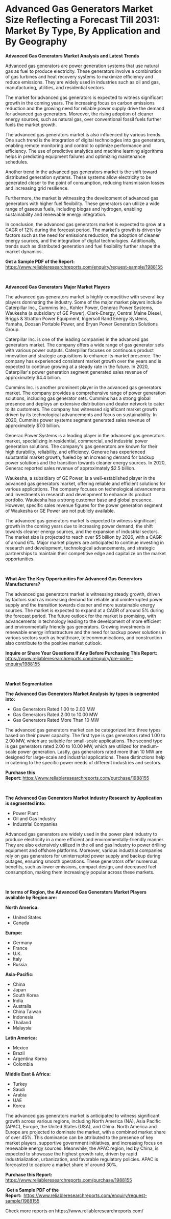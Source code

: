 <p><h1>Advanced Gas Generators Market Size Reflecting a Forecast Till 2031: Market By Type, By Application and By Geography</h1></p><p><strong>Advanced Gas Generators Market Analysis and Latest Trends</strong></p>
<p><p>Advanced gas generators are power generation systems that use natural gas as fuel to produce electricity. These generators involve a combination of gas turbines and heat recovery systems to maximize efficiency and reduce emissions. They are widely used in industries such as oil and gas, manufacturing, utilities, and residential sectors.</p><p>The market for advanced gas generators is expected to witness significant growth in the coming years. The increasing focus on carbon emissions reduction and the growing need for reliable power supply drive the demand for advanced gas generators. Moreover, the rising adoption of cleaner energy sources, such as natural gas, over conventional fossil fuels further fuels the market growth.</p><p>The advanced gas generators market is also influenced by various trends. One such trend is the integration of digital technologies into gas generators, enabling remote monitoring and control to optimize performance and efficiency. The use of predictive analytics and machine learning algorithms helps in predicting equipment failures and optimizing maintenance schedules.</p><p>Another trend in the advanced gas generators market is the shift toward distributed generation systems. These systems allow electricity to be generated closer to the point of consumption, reducing transmission losses and increasing grid resilience.</p><p>Furthermore, the market is witnessing the development of advanced gas generators with higher fuel flexibility. These generators can utilize a wide range of gaseous fuels, including biogas and hydrogen, enabling sustainability and renewable energy integration.</p><p>In conclusion, the advanced gas generators market is expected to grow at a CAGR of 12% during the forecast period. The market's growth is driven by factors such as the need for emissions reduction, the adoption of cleaner energy sources, and the integration of digital technologies. Additionally, trends such as distributed generation and fuel flexibility further shape the market dynamics.</p></p>
<p><strong>Get a Sample PDF of the Report:&nbsp;</strong> <a href="https://www.reliableresearchreports.com/enquiry/request-sample/1988155">https://www.reliableresearchreports.com/enquiry/request-sample/1988155</a></p>
<p>&nbsp;</p>
<p><strong>Advanced Gas Generators Major Market Players</strong></p>
<p><p>The advanced gas generators market is highly competitive with several key players dominating the industry. Some of the major market players include Caterpillar Inc., Cummins Inc., Kohler Power, Generac Power Systems, Waukesha (a subsidiary of GE Power), Clark-Energy, Central Maine Diesel, Briggs & Stratton Power Equipment, Ingersoll Rand Energy Systems, Yamaha, Doosan Portable Power, and Bryan Power Generation Solutions Group.</p><p>Caterpillar Inc. is one of the leading companies in the advanced gas generators market. The company offers a wide range of gas generator sets with various power outputs. Caterpillar focuses on continuous product innovation and strategic acquisitions to enhance its market presence. The company has experienced consistent market growth over the years and is expected to continue growing at a steady rate in the future. In 2020, Caterpillar's power generation segment generated sales revenue of approximately $4.4 billion.</p><p>Cummins Inc. is another prominent player in the advanced gas generators market. The company provides a comprehensive range of power generation solutions, including gas generator sets. Cummins has a strong global presence and deploys an extensive distribution and dealer network to cater to its customers. The company has witnessed significant market growth driven by its technological advancements and focus on sustainability. In 2020, Cummins power systems segment generated sales revenue of approximately $7.0 billion.</p><p>Generac Power Systems is a leading player in the advanced gas generators market, specializing in residential, commercial, and industrial power generation solutions. The company's gas generators are known for their high durability, reliability, and efficiency. Generac has experienced substantial market growth, fueled by an increasing demand for backup power solutions and the transition towards cleaner energy sources. In 2020, Generac reported sales revenue of approximately $2.5 billion.</p><p>Waukesha, a subsidiary of GE Power, is a well-established player in the advanced gas generators market, offering reliable and efficient solutions for various applications. The company focuses on technological advancements and investments in research and development to enhance its product portfolio. Waukesha has a strong customer base and global presence. However, specific sales revenue figures for the power generation segment of Waukesha or GE Power are not publicly available.</p><p>The advanced gas generators market is expected to witness significant growth in the coming years due to increasing power demand, the shift towards cleaner energy sources, and the expansion of industrial sectors. The market size is projected to reach over $5 billion by 2026, with a CAGR of around 6%. Major market players are anticipated to continue investing in research and development, technological advancements, and strategic partnerships to maintain their competitive edge and capitalize on the market opportunities.</p></p>
<p>&nbsp;</p>
<p><strong>What Are The Key Opportunities For Advanced Gas Generators Manufacturers?</strong></p>
<p><p>The advanced gas generators market is witnessing steady growth, driven by factors such as increasing demand for reliable and uninterrupted power supply and the transition towards cleaner and more sustainable energy sources. The market is expected to expand at a CAGR of around 5% during the forecast period. The future outlook for the market is promising, with advancements in technology leading to the development of more efficient and environmentally friendly gas generators. Growing investments in renewable energy infrastructure and the need for backup power solutions in various sectors such as healthcare, telecommunications, and construction also contribute to the positive market outlook.</p></p>
<p><strong>Inquire or Share Your Questions If Any Before Purchasing This Report:</strong> <a href="https://www.reliableresearchreports.com/enquiry/pre-order-enquiry/1988155">https://www.reliableresearchreports.com/enquiry/pre-order-enquiry/1988155</a></p>
<p>&nbsp;</p>
<p><strong>Market Segmentation</strong></p>
<p><strong>The Advanced Gas Generators Market Analysis by types is segmented into:</strong></p>
<p><ul><li>Gas Generators Rated 1.00 to 2.00 MW</li><li>Gas Generators Rated 2.00 to 10.00 MW</li><li>Gas Generators Rated More Than 10 MW</li></ul></p>
<p><p>The advanced gas generators market can be categorized into three types based on their power capacity. The first type is gas generators rated 1.00 to 2.00 MW, which are suitable for small-scale applications. The second type is gas generators rated 2.00 to 10.00 MW, which are utilized for medium-scale power generation. Lastly, gas generators rated more than 10 MW are designed for large-scale and industrial applications. These distinctions help in catering to the specific power needs of different industries and sectors.</p></p>
<p><strong>Purchase this Report:&nbsp;</strong><a href="https://www.reliableresearchreports.com/purchase/1988155">https://www.reliableresearchreports.com/purchase/1988155</a></p>
<p>&nbsp;</p>
<p><strong>The Advanced Gas Generators Market Industry Research by Application is segmented into:</strong></p>
<p><ul><li>Power Plant</li><li>Oil and Gas Industry</li><li>Industrial Companies</li></ul></p>
<p><p>Advanced gas generators are widely used in the power plant industry to produce electricity in a more efficient and environmentally-friendly manner. They are also extensively utilized in the oil and gas industry to power drilling equipment and offshore platforms. Moreover, various industrial companies rely on gas generators for uninterrupted power supply and backup during outages, ensuring smooth operations. These generators offer numerous benefits, such as lower emissions, compact design, and decreased fuel consumption, making them increasingly popular across these markets.</p></p>
<p>&nbsp;</p>
<p><strong>In terms of Region, the Advanced Gas Generators Market Players available by Region are:</strong></p>
<p>
    <p> <strong> North America: </strong>
        <ul>
            <li>United States</li>
            <li>Canada</li>
        </ul>
        </p> 
    <p> <strong> Europe: </strong>
        <ul>
            <li>Germany</li>
            <li>France</li>
            <li>U.K.</li>
            <li>Italy</li>
            <li>Russia</li>
        </ul>
        </p> 
    <p> <strong> Asia-Pacific: </strong>
        <ul>
            <li>China</li>
            <li>Japan</li>
            <li>South Korea</li>
            <li>India</li>
            <li>Australia</li>
            <li>China Taiwan</li>
            <li>Indonesia</li>
            <li>Thailand</li>
            <li>Malaysia</li>
        </ul>
        </p> 
    <p> <strong> Latin America: </strong>
        <ul>
            <li>Mexico</li>
            <li>Brazil</li>
            <li>Argentina Korea</li>
            <li>Colombia</li>
        </ul>
        </p> 
    <p> <strong> Middle East & Africa: </strong>
        <ul>
            <li>Turkey</li>
            <li>Saudi</li>
            <li>Arabia</li>
            <li>UAE</li>
            <li>Korea</li>
        </ul>
    </p>
    </p>
<p><p>The advanced gas generators market is anticipated to witness significant growth across various regions, including North America (NA), Asia Pacific (APAC), Europe, the United States (USA), and China. North America and Europe are projected to dominate the market, with a combined market share of over 45%. This dominance can be attributed to the presence of key market players, supportive government initiatives, and increasing focus on renewable energy sources. Meanwhile, the APAC region, led by China, is expected to showcase the highest growth rate, driven by rapid industrialization, urbanization, and favorable regulatory policies. APAC is forecasted to capture a market share of around 30%.</p></p>
<p><strong>Purchase this Report: </strong><a href="https://www.reliableresearchreports.com/purchase/1988155">https://www.reliableresearchreports.com/purchase/1988155</a></p>
<p>&nbsp;<strong>Get a Sample PDF of the Report:&nbsp;&nbsp;</strong><a href="https://www.reliableresearchreports.com/enquiry/request-sample/1988155">https://www.reliableresearchreports.com/enquiry/request-sample/1988155</a></p>
<p><strong></strong></p>
<p>Check more reports on https://www.reliableresearchreports.com/</p>